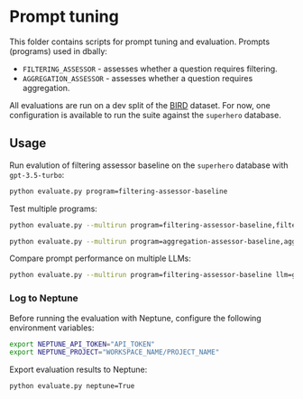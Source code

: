 # Prompt tuning

This folder contains scripts for prompt tuning and evaluation. Prompts (programs) used in dbally:

- `FILTERING_ASSESSOR` - assesses whether a question requires filtering.
- `AGGREGATION_ASSESSOR` - assesses whether a question requires aggregation.

All evaluations are run on a dev split of the [BIRD](https://bird-bench.github.io/) dataset. For now, one configuration is available to run the suite against the `superhero` database.

## Usage

Run evalution of filtering assessor baseline on the `superhero` database with `gpt-3.5-turbo`:

```bash
python evaluate.py program=filtering-assessor-baseline
```

Test multiple programs:

```bash
python evaluate.py --multirun program=filtering-assessor-baseline,filtering-assessor-cot
```

```bash
python evaluate.py --multirun program=aggregation-assessor-baseline,aggregation-assessor-cot
```

Compare prompt performance on multiple LLMs:

```bash
python evaluate.py --multirun program=filtering-assessor-baseline llm=gpt-3.5-turbo,claude-3.5-sonnet
```

### Log to Neptune

Before running the evaluation with Neptune, configure the following environment variables:

```bash
export NEPTUNE_API_TOKEN="API_TOKEN"
export NEPTUNE_PROJECT="WORKSPACE_NAME/PROJECT_NAME"
```

Export evaluation results to Neptune:

```bash
python evaluate.py neptune=True
```
